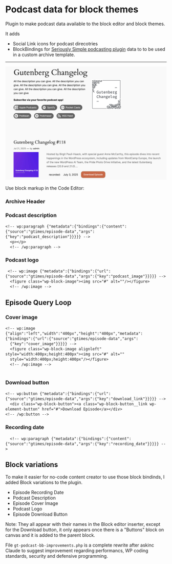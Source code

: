 # Podcast data for block themes
Plugin to make podcast data available to the block editor and block themes.

It adds 
- Social Link icons for podcast direcotries 
- BlockBindings for [Seriously Simple podcasting plugin](https://wordpress.org/plugins/seriously-simple-podcasting/) data to to be used in a custom archive template. 

----

![Podcast Archive page](POC-podcast-archive-page.png)

Use block markup in the Code Editor: 
### Archive Header

### Podcast description
``` 
<!-- wp:paragraph {"metadata":{"bindings":{"content":{"source":"gtimes/episode-data","args":{"key":"podcast_description"}}}}} -->
  <p></p>
  <!-- /wp:paragraph -->
```
### Podcast logo
``` 
 <!-- wp:image {"metadata":{"bindings":{"url":{"source":"gtimes/episode-data","args":{"key":"podcast_image"}}}}} -->
  <figure class="wp-block-image"><img src="#" alt=""/></figure>
  <!-- /wp:image -->
  ```

## Episode Query Loop

### Cover image
```  
<!-- wp:image {"align":"left","width":"400px","height":"400px","metadata":{"bindings":{"url":{"source":"gtimes/episode-data","args":
  {"key":"cover_image"}}}}} -->
  <figure class="wp-block-image alignleft" style="width:400px;height:400px"><img src="#" alt="" 
  style="width:400px;height:400px"/></figure>
  <!-- /wp:image -->
 
  ```

### Download button
```  
<!-- wp:button {"metadata":{"bindings":{"url":{"source":"gtimes/episode-data","args":{"key":"download_link"}}}}} -->
  <div class="wp-block-button"><a class="wp-block-button__link wp-element-button" href="#">Download Episode</a></div>
<!-- /wp:button -->
  ```
### Recording date
```
  <!-- wp:paragraph {"metadata":{"bindings":{"content":{"source":"gtimes/episode-data","args":{"key":"recording_date"}}}}} -->
  ```

  ## Block variations
  To make it easier for no-code content creator to use those block bindinds, I added Block variations to the plugin. 
  - Episode Recording Date 
  - Podcast Description
  - Episode Cover Image
  - Podcast Logo 
  - Episode Download Button 

  Note: They all appear with their names in the Block editor inserter, except for the Download button, it only appears once there is a "Buttons" block on canvas and it is added to the parent block. 

File `gt-podcast-bb-improvements.php` is a complete rewrite after askinc Claude to suggest improvement regarding performancs, WP coding standards, security and defensive programming. 

